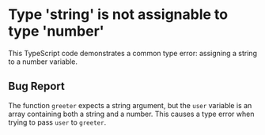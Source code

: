 # Type 'string' is not assignable to type 'number'
This TypeScript code demonstrates a common type error: assigning a string to a number variable.

## Bug Report
The function `greeter` expects a string argument, but the `user` variable is an array containing both a string and a number.  This causes a type error when trying to pass `user` to `greeter`.